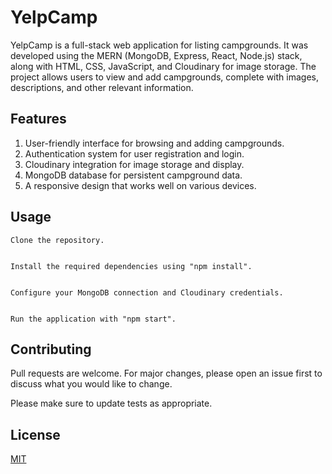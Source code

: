 # YelpCamp

YelpCamp is a full-stack web application for listing campgrounds. It was developed using the MERN (MongoDB, Express, React, Node.js) stack, along with HTML, CSS, JavaScript, and Cloudinary for image storage. The project allows users to view and add campgrounds, complete with images, descriptions, and other relevant information.

## Features

1. User-friendly interface for browsing and adding campgrounds.
2. Authentication system for user registration and login.
3. Cloudinary integration for image storage and display.
4. MongoDB database for persistent campground data.
5. A responsive design that works well on various devices.

## Usage

```
Clone the repository.


Install the required dependencies using "npm install".


Configure your MongoDB connection and Cloudinary credentials.


Run the application with "npm start".
```

## Contributing

Pull requests are welcome. For major changes, please open an issue first
to discuss what you would like to change.

Please make sure to update tests as appropriate.

## License

[MIT](https://choosealicense.com/licenses/mit/)
